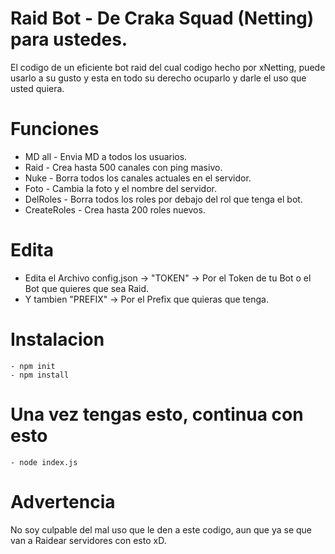 # Raid Bot -  De Craka Squad (Netting) para ustedes.
El codigo de un eficiente bot raid del cual codigo hecho por xNetting, puede usarlo a su gusto y esta en todo su derecho ocuparlo y darle el uso que usted quiera.

# Funciones
- MD all -
Envia MD a todos los usuarios.
- Raid -
Crea hasta 500 canales con ping masivo.
- Nuke -
Borra todos los canales actuales en el servidor.
- Foto -
Cambia la foto y el nombre del servidor.
- DelRoles -
Borra todos los roles por debajo del rol que tenga el bot.
- CreateRoles -
Crea hasta 200 roles nuevos.

# Edita
- Edita el Archivo config.json -> "TOKEN" -> Por el Token de tu Bot o el Bot que quieres que sea Raid.
- Y tambien "PREFIX" -> Por el Prefix que quieras que tenga.

# Instalacion

```
- npm init
- npm install
```

# Una vez tengas esto, continua con esto

```
- node index.js
```

# Advertencia
No soy culpable del mal uso que le den a este codigo, aun que ya se que van a Raidear servidores con esto xD.
